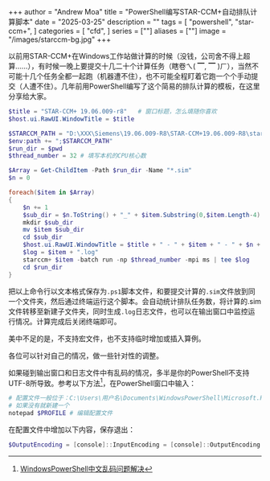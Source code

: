 +++
author = "Andrew Moa"
title = "PowerShell编写STAR-CCM+自动排队计算脚本"
date = "2025-03-25"
description = ""
tags = [
    "powershell",
    "star-ccm+",
]
categories = [
    "cfd",
]
series = [""]
aliases = [""]
image = "/images/starccm-bg.jpg"
+++

以前用STAR-CCM+在Windows工作站做计算的时候（没钱，公司舍不得上超算……），有时候一晚上要提交十几二十个计算任务（瞎卷ㄟ( ▔, ▔ )ㄏ），当然不可能十几个任务全都一起跑（机器遭不住），也不可能全程盯着它跑一个个手动提交（人遭不住）。几年前用PowerShell编写了这个简易的排队计算的模板，在这里分享给大家。

```PowerShell
$title = "STAR-CCM+ 19.06.009-r8"	# 窗口标题，怎么填随你喜欢
$host.ui.RawUI.WindowTitle = $title

$STARCCM_PATH = "D:\XXX\Siemens\19.06.009-R8\STAR-CCM+19.06.009-R8\star\lib\win64\clang17.0vc14.2-r8\lib"	# 填写本机STAR-CCM+的安装绝对路径
$env:path += ";$STARCCM_PATH"
$run_dir = $pwd
$thread_number = 32	# 填写本机的CPU核心数

$Array = Get-ChildItem -Path $run_dir -Name "*.sim"
$n = 0

foreach($item in $Array)
{
    $n += 1
    $sub_dir = $n.ToString() + "_" + $item.Substring(0,$item.Length-4)
    mkdir $sub_dir
    mv $item $sub_dir
    cd $sub_dir
    $host.ui.RawUI.WindowTitle = $title + " - " + $item + " - " + $n + "/" + $Array.Count
    $log = $item + ".log"
    starccm+ $item -batch run -np $thread_number -mpi ms | tee $log
    cd $run_dir
}
```

把以上命令行以文本格式保存为`.ps1`脚本文件，和要提交计算的`.sim`文件放到同一个文件夹，然后通过终端运行这个脚本。会自动统计排队任务数，将计算的.sim文件转移至新建子文件夹，同时生成`.log`日志文件，也可以在输出窗口中监控运行情况。计算完成后关闭终端即可。

美中不足的是，不支持宏文件，也不支持临时增加或插入算例。

各位可以针对自己的情况，做一些针对性的调整。

如果碰到输出窗口和日志文件中有乱码的情况，多半是你的PowerShell不支持UTF-8所导致。参考以下方法[^1]，在PowerShell窗口中输入：
```PowerShell
# 配置文件一般位于：C:\Users\用户名\Documents\WindowsPowerShell\Microsoft.PowerShell_profile.ps1
# 如果没有就新建一个
notepad $PROFILE # 编辑配置文件
```

在配置文件中增加以下内容，保存退出：
```PowerShell
$OutputEncoding = [console]::InputEncoding = [console]::OutputEncoding = [Text.UTF8Encoding]::UTF8
```

[^1]: [WindowsPowerShell中文乱码问题解决](https://www.azfum.com/archives/ki3syg5b/)
